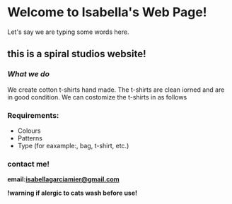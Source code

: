 # Welcome to Isabella's Web Page!

Let's say we are typing some words here.

## this is a spiral studios website!

### _What we do_
We create cotton t-shirts hand made. The t-shirts 
are clean iorned and are in good condition. We can
costomize the t-shirts in as follows

### Requirements:
- Colours
- Patterns
- Type (for eaxample:, bag, t-shirt, etc.)

### contact me!
**email:isabellagarciamier@gmail.com**


**!warning if alergic to cats wash before use!**

